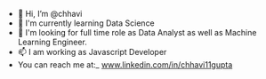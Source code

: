 - 👋 Hi, I’m @chhavi
- 👀 I'm currently learning Data Science
- 🌱 I'm looking for full time role as Data Analyst as well as Machine Learning Engineer.
- 📫 I am working as Javascript Developer
- You can reach me at:_
  www.linkedin.com/in/chhavi11gupta

<!---
chhavi11/chhavi11 is a ✨ special ✨ repository because its `README.md` (this file) appears on your GitHub profile.
You can click the Preview link to take a look at your changes.
--->
